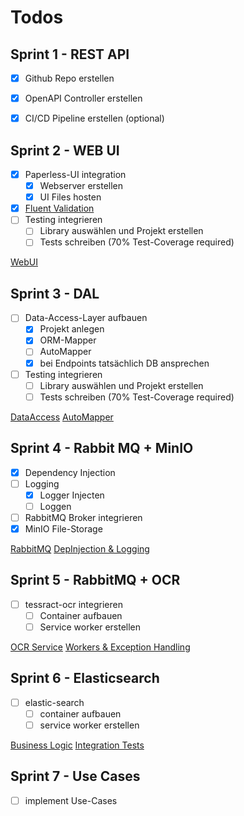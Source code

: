 # Todos

## Sprint 1 - REST API

- [x] Github Repo erstellen
- [x] OpenAPI Controller erstellen
- [x] CI/CD Pipeline erstellen (optional)


## Sprint 2 - WEB UI

- [x] Paperless-UI integration
  - [x] Webserver erstellen
  - [x] UI Files hosten
- [x] [Fluent Validation](https://moodle.technikum-wien.at/mod/resource/view.php?id=1487014)
- [ ] Testing integrieren
  - [ ] Library auswählen und Projekt erstellen
  - [ ] Tests schreiben (70% Test-Coverage required)

[WebUI](https://moodle.technikum-wien.at/mod/page/view.php?id=1487009)


## Sprint 3 - DAL

- [ ] Data-Access-Layer aufbauen
  - [x] Projekt anlegen
  - [x] ORM-Mapper
  - [ ] AutoMapper
  - [x] bei Endpoints tatsächlich DB ansprechen
- [ ] Testing integrieren
  - [ ] Library auswählen und Projekt erstellen
  - [ ] Tests schreiben (70% Test-Coverage required)

[DataAccess](https://moodle.technikum-wien.at/mod/lesson/view.php?id=1487042)
[AutoMapper](https://moodle.technikum-wien.at/mod/lesson/view.php?id=1486994)


## Sprint 4 - Rabbit MQ + MinIO
- [x] Dependency Injection
- [ ] Logging
    - [x] Logger Injecten
    - [ ] Loggen
- [ ] RabbitMQ Broker integrieren
- [x] MinIO File-Storage

[RabbitMQ](https://moodle.technikum-wien.at/mod/lesson/view.php?id=1487054)
[DepInjection & Logging](https://moodle.technikum-wien.at/mod/lesson/view.php?id=1487064)


 ## Sprint 5 - RabbitMQ + OCR

- [ ] tessract-ocr integrieren
  - [ ] Container aufbauen
  - [ ] Service worker erstellen

[OCR Service](https://moodle.technikum-wien.at/mod/lesson/view.php?id=1487076)
[Workers & Exception Handling](https://moodle.technikum-wien.at/mod/lesson/view.php?id=1487090)


## Sprint 6 - Elasticsearch

- [ ] elastic-search
  - [ ] container aufbauen
  - [ ] service worker erstellen

[Business Logic](https://moodle.technikum-wien.at/mod/lesson/view.php?id=1487102)
[Integration Tests](https://moodle.technikum-wien.at/mod/lesson/view.php?id=1487111)


## Sprint 7 - Use Cases

- [ ] implement Use-Cases